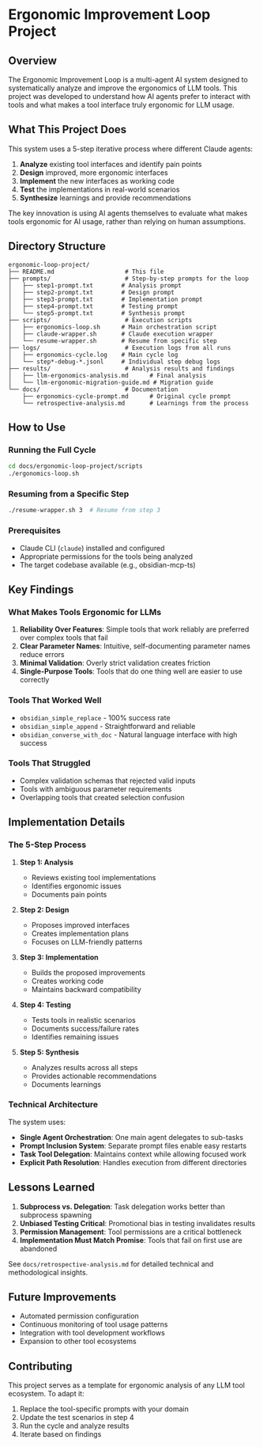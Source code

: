 # Ergonomic Improvement Loop Project

## Overview

The Ergonomic Improvement Loop is a multi-agent AI system designed to systematically analyze and improve the ergonomics of LLM tools. This project was developed to understand how AI agents prefer to interact with tools and what makes a tool interface truly ergonomic for LLM usage.

## What This Project Does

This system uses a 5-step iterative process where different Claude agents:
1. **Analyze** existing tool interfaces and identify pain points
2. **Design** improved, more ergonomic interfaces
3. **Implement** the new interfaces as working code
4. **Test** the implementations in real-world scenarios
5. **Synthesize** learnings and provide recommendations

The key innovation is using AI agents themselves to evaluate what makes tools ergonomic for AI usage, rather than relying on human assumptions.

## Directory Structure

```
ergonomic-loop-project/
├── README.md                    # This file
├── prompts/                     # Step-by-step prompts for the loop
│   ├── step1-prompt.txt        # Analysis prompt
│   ├── step2-prompt.txt        # Design prompt
│   ├── step3-prompt.txt        # Implementation prompt
│   ├── step4-prompt.txt        # Testing prompt
│   └── step5-prompt.txt        # Synthesis prompt
├── scripts/                     # Execution scripts
│   ├── ergonomics-loop.sh      # Main orchestration script
│   ├── claude-wrapper.sh       # Claude execution wrapper
│   └── resume-wrapper.sh       # Resume from specific step
├── logs/                        # Execution logs from all runs
│   ├── ergonomics-cycle.log    # Main cycle log
│   └── step*-debug-*.jsonl     # Individual step debug logs
├── results/                     # Analysis results and findings
│   ├── llm-ergonomics-analysis.md      # Final analysis
│   └── llm-ergonomic-migration-guide.md # Migration guide
└── docs/                        # Documentation
    ├── ergonomics-cycle-prompt.md      # Original cycle prompt
    └── retrospective-analysis.md       # Learnings from the process
```

## How to Use

### Running the Full Cycle

```bash
cd docs/ergonomic-loop-project/scripts
./ergonomics-loop.sh
```

### Resuming from a Specific Step

```bash
./resume-wrapper.sh 3  # Resume from step 3
```

### Prerequisites

- Claude CLI (`claude`) installed and configured
- Appropriate permissions for the tools being analyzed
- The target codebase available (e.g., obsidian-mcp-ts)

## Key Findings

### What Makes Tools Ergonomic for LLMs

1. **Reliability Over Features**: Simple tools that work reliably are preferred over complex tools that fail
2. **Clear Parameter Names**: Intuitive, self-documenting parameter names reduce errors
3. **Minimal Validation**: Overly strict validation creates friction
4. **Single-Purpose Tools**: Tools that do one thing well are easier to use correctly

### Tools That Worked Well

- `obsidian_simple_replace` - 100% success rate
- `obsidian_simple_append` - Straightforward and reliable
- `obsidian_converse_with_doc` - Natural language interface with high success

### Tools That Struggled

- Complex validation schemas that rejected valid inputs
- Tools with ambiguous parameter requirements
- Overlapping tools that created selection confusion

## Implementation Details

### The 5-Step Process

1. **Step 1: Analysis**
   - Reviews existing tool implementations
   - Identifies ergonomic issues
   - Documents pain points

2. **Step 2: Design**
   - Proposes improved interfaces
   - Creates implementation plans
   - Focuses on LLM-friendly patterns

3. **Step 3: Implementation**
   - Builds the proposed improvements
   - Creates working code
   - Maintains backward compatibility

4. **Step 4: Testing**
   - Tests tools in realistic scenarios
   - Documents success/failure rates
   - Identifies remaining issues

5. **Step 5: Synthesis**
   - Analyzes results across all steps
   - Provides actionable recommendations
   - Documents learnings

### Technical Architecture

The system uses:
- **Single Agent Orchestration**: One main agent delegates to sub-tasks
- **Prompt Inclusion System**: Separate prompt files enable easy restarts
- **Task Tool Delegation**: Maintains context while allowing focused work
- **Explicit Path Resolution**: Handles execution from different directories

## Lessons Learned

1. **Subprocess vs. Delegation**: Task delegation works better than subprocess spawning
2. **Unbiased Testing Critical**: Promotional bias in testing invalidates results
3. **Permission Management**: Tool permissions are a critical bottleneck
4. **Implementation Must Match Promise**: Tools that fail on first use are abandoned

See `docs/retrospective-analysis.md` for detailed technical and methodological insights.

## Future Improvements

- Automated permission configuration
- Continuous monitoring of tool usage patterns
- Integration with tool development workflows
- Expansion to other tool ecosystems

## Contributing

This project serves as a template for ergonomic analysis of any LLM tool ecosystem. To adapt it:

1. Replace the tool-specific prompts with your domain
2. Update the test scenarios in step 4
3. Run the cycle and analyze results
4. Iterate based on findings